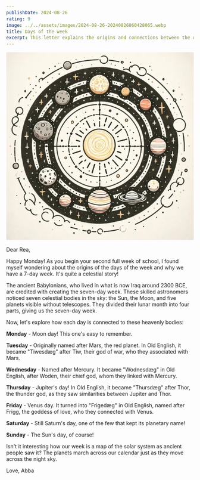 ```yaml
---
publishDate: 2024-08-26
rating: 9
image: ../../assets/images/2024-08-26-20240826060428065.webp
title: Days of the week
excerpt: This letter explains the origins and connections between the days of the week, as observed by ancient Babylonians who divided their lunar month into seven parts based on seven celestial bodies in the sky.
---
```


![center|300](../../assets/images/2024-08-26-20240826060428065.webp)

Dear Rea,

Happy Monday! As you begin your second full week of school, I found myself wondering about the origins of the days of the week and why we have a 7-day week. It's quite a celestial story!

The ancient Babylonians, who lived in what is now Iraq around 2300 BCE, are credited with creating the seven-day week. These skilled astronomers noticed seven celestial bodies in the sky: the Sun, the Moon, and five planets visible without telescopes. They divided their lunar month into four parts, giving us the seven-day week.

Now, let's explore how each day is connected to these heavenly bodies:

**Monday** - Moon day! This one's easy to remember.

**Tuesday** - Originally named after Mars, the red planet. In Old English, it became "Tiwesdæg" after Tiw, their god of war, who they associated with Mars.

**Wednesday** - Named after Mercury. It became "Wodnesdæg" in Old English, after Woden, their chief god, whom they linked with Mercury.

**Thursday** - Jupiter's day! In Old English, it became "Thursdæg" after Thor, the thunder god, as they saw similarities between Jupiter and Thor.

**Friday** - Venus day. It turned into "Frigedæg" in Old English, named after Frigg, the goddess of love, who they connected with Venus.

**Saturday** - Still Saturn's day, one of the few that kept its planetary name!

**Sunday** - The Sun's day, of course!

Isn't it interesting how our week is a map of the solar system as ancient people saw it? The planets march across our calendar just as they move across the night sky.

Love,
Abba
